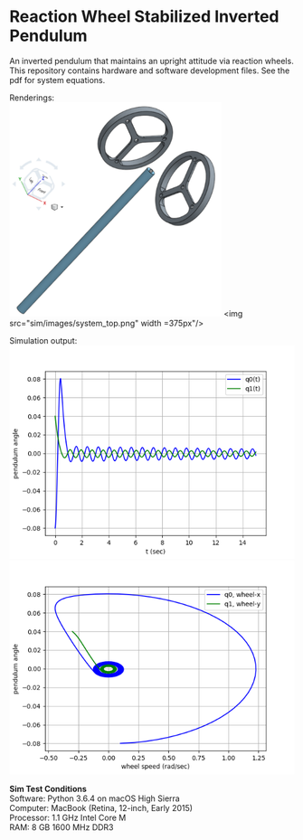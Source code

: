 # Reaction Wheel Stabilized Inverted Pendulum
An inverted pendulum that maintains an upright attitude via reaction wheels. This repository
contains hardware and software development files. See the pdf for system equations.

Renderings:<br />
<img src="sim/images/system_angle.png" width="375px"/> <img src="sim/images/system_top.png" width =375px"/>

Simulation output:<br />
![alt text](sim/images/time_series_default.png)<br />
![alt text](sim/images/parametric_default.png)

**Sim Test Conditions**<br />
Software: Python 3.6.4 on macOS High Sierra<br />
Computer: MacBook (Retina, 12-inch, Early 2015)<br />
Processor: 1.1 GHz Intel Core M<br />
RAM: 8 GB 1600 MHz DDR3<br />
